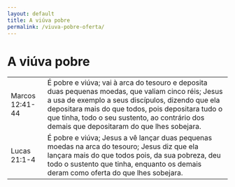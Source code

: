 ```yaml
---
layout: default
title: A viúva pobre
permalink: /viuva-pobre-oferta/
---
```


# A viúva pobre

|    |     |
|:---|:---|
|  Marcos 12:41-44  |  É pobre e viúva; vai à arca do tesouro e deposita duas pequenas moedas, que valiam cinco réis; Jesus a usa de exemplo a seus discípulos, dizendo que ela depositara mais do que todos, pois depositara tudo o que tinha, todo o seu sustento, ao contrário dos demais que depositaram do que lhes sobejara.   |
|  Lucas 21:1-4     |  É pobre e viúva; Jesus a vê lançar duas pequenas moedas na arca do tesouro; Jesus diz que ela lançara mais do que todos pois, da sua pobreza, deu todo o sustento que tinha, enquanto os demais deram como oferta do que lhes sobejara.  |

